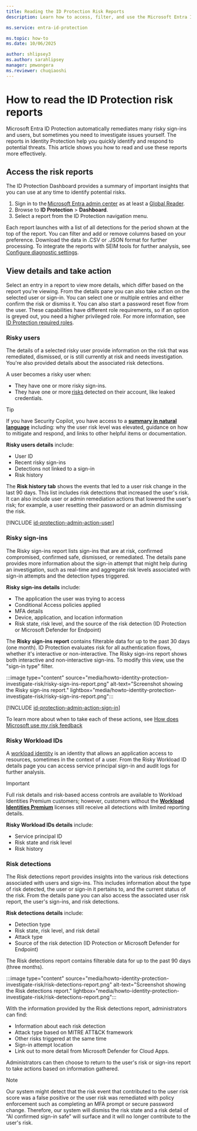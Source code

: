 ```yaml
---
title: Reading the ID Protection Risk Reports
description: Learn how to access, filter, and use the Microsoft Entra ID Protection risk reports to mark users and sign-ins as risky or confirmed compromised.

ms.service: entra-id-protection

ms.topic: how-to
ms.date: 10/06/2025

author: shlipsey3
ms.author: sarahlipsey
manager: pmwongera 
ms.reviewer: chuqiaoshi
---
```

# How to read the ID Protection risk reports

Microsoft Entra ID Protection automatically remediates many risky sign-ins and users, but sometimes you need to investigate issues yourself. The reports in Identity Protection help you quickly identify and respond to potential threats. This article shows you how to read and use these reports more effectively.

## Access the risk reports

The ID Protection Dashboard provides a summary of important insights that you can use at any time to identify potential risks.

1. Sign in to the [Microsoft Entra admin center](https://entra.microsoft.com) as at least a [Global Reader](../identity/role-based-access-control/permissions-reference.md#global-reader).
1. Browse to **ID Protection** > **Dashboard**.
1. Select a report from the ID Protection navigation menu.

Each report launches with a list of all detections for the period shown at the top of the report. You can filter and add or remove columns based on your preference. Download the data in .CSV or .JSON format for further processing. To integrate the reports with SEIM tools for further analysis, see [Configure diagnostic settings](../identity/monitoring-health/howto-configure-diagnostic-settings.md).

## View details and take action

Select an entry in a report to view more details, which differ based on the report you're viewing. From the details pane you can also take action on the selected user or sign-in.  You can select one or multiple entries and either confirm the risk or dismiss it. You can also start a password reset flow from the user. These capabilities have different role requirements, so if an option is greyed out, you need a higher privileged role. For more information, see [ID Protection required roles](overview-identity-protection.md#required-roles).

### Risky users

The details of a selected risky user provide information on the risk that was remediated, dismissed, or is still currently at risk and needs investigation. You're also provided details about the associated risk detections.

A user becomes a risky user when:

- They have one or more risky sign-ins.
- They have one or more [risks](concept-identity-protection-risks.md) detected on their account, like leaked credentials.

> [!TIP]
> If you have Security Copilot, you have access to a **[summary in natural language](../fundamentals/copilot-entra-risky-user-summarization.md)** including: why the user risk level was elevated, guidance on how to mitigate and respond, and links to other helpful items or documentation. 

**Risky users details** include:
- User ID
- Recent risky sign-ins
- Detections not linked to a sign-in
- Risk history

The **Risk history tab** shows the events that led to a user risk change in the last 90 days. This list includes risk detections that increased the user's risk. It can also include user or admin remediation actions that lowered the user's risk; for example, a user resetting their password or an admin dismissing the risk.

[!INCLUDE [id-protection-admin-action-user](../includes/id-protection-admin-action-user.md)]

### Risky sign-ins

The Risky sign-ins report lists sign-ins that are at risk, confirmed compromised, confirmed safe, dismissed, or remediated. The details pane provides more information about the sign-in attempt that might help during an investigation, such as real-time and aggregate risk levels associated with sign-in attempts and the detection types triggered.

**Risky sign-ins details** include:
- The application the user was trying to access
- Conditional Access policies applied
- MFA details
- Device, application, and location information
- Risk state, risk level, and the source of the risk detection (ID Protection or Microsoft Defender for Endpoint)

The **Risky sign-ins report** contains filterable data for up to the past 30 days (one month). ID Protection evaluates risk for all authentication flows, whether it's interactive or non-interactive. The Risky sign-ins report shows both interactive and non-interactive sign-ins. To modify this view, use the "sign-in type" filter.

:::image type="content" source="media/howto-identity-protection-investigate-risk/risky-sign-ins-report.png" alt-text="Screenshot showing the Risky sign-ins report." lightbox="media/howto-identity-protection-investigate-risk/risky-sign-ins-report.png":::

[!INCLUDE [id-protection-admin-action-sign-in](../includes/id-protection-admin-action-sign-in.md)]

To learn more about when to take each of these actions, see [How does Microsoft use my risk feedback](howto-identity-protection-risk-feedback.md#how-does-microsoft-use-my-risk-feedback)

### Risky Workload IDs

A [workload identity](../workload-id/workload-identities-overview.md) is an identity that allows an application access to resources, sometimes in the context of a user. From the Risky Workload ID details page you can access service principal sign-in and audit logs for further analysis.

> [!IMPORTANT]
> Full risk details and risk-based access controls are available to Workload Identities Premium customers; however, customers without the **[Workload Identities Premium](../workload-id/workload-identities-faqs.md)** licenses still receive all detections with limited reporting details.

**Risky Workload IDs details** include:
- Service principal ID
- Risk state and risk level
- Risk history

### Risk detections

The Risk detections report provides insights into the various risk detections associated with users and sign-ins. This includes information about the type of risk detected, the user or sign-in it pertains to, and the current status of the risk. From the details pane you can also access the associated user risk report, the user's sign-ins, and risk detections.

**Risk detections details** include:
- Detection type
- Risk state, risk level, and risk detail
- Attack type
- Source of the risk detection (ID Protection or Microsoft Defender for Endpoint)

The Risk detections report contains filterable data for up to the past 90 days (three months).

:::image type="content" source="media/howto-identity-protection-investigate-risk/risk-detections-report.png" alt-text="Screenshot showing the Risk detections report." lightbox="media/howto-identity-protection-investigate-risk/risk-detections-report.png":::

With the information provided by the Risk detections report, administrators can find:

- Information about each risk detection
- Attack type based on MITRE ATT&CK framework
- Other risks triggered at the same time
- Sign-in attempt location
- Link out to more detail from Microsoft Defender for Cloud Apps.

Administrators can then choose to return to the user's risk or sign-ins report to take actions based on information gathered.

> [!NOTE]
> Our system might detect that the risk event that contributed to the user risk score was a false positive or the user risk was remediated with policy enforcement such as completing an MFA prompt or secure password change. Therefore, our system will dismiss the risk state and a risk detail of “AI confirmed sign-in safe” will surface and it will no longer contribute to the user's risk.
